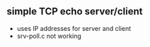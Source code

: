 simple TCP echo server/client
-----------------------------

* uses IP addresses for server and client
* srv-poll.c not working
